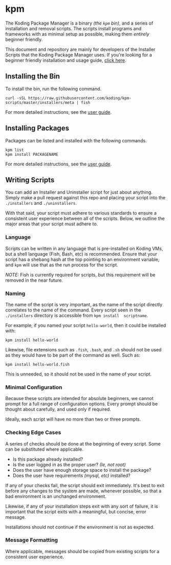 
# kpm

The Koding Package Manager is a binary *(the `kpm` bin)*, and a 
series of installation and removal scripts. The scripts install programs 
and frameworks with as minimal setup as possible, making them *entirely* 
beginner friendly.

This document and repository are mainly for developers of the Installer 
Scripts that the Koding Package Manager uses. If you're looking for a 
beginner friendly installation and usage guide, [click here][user guide].

## Installing the Bin

To install the bin, run the following command.

```text
curl -sSL https://raw.githubusercontent.com/koding/kpm-scripts/master/installers/meta | fish
```

For more detailed instructions, see the [user guide][user guide].

## Installing Packages

Packages can be listed and installed with the following commands.

```text
kpm list
kpm install PACKAGENAME
```

For more detailed instructions, see the [user guide][user guide].

## Writing Scripts

You can add an Installer and Uninstaller script for just about anything.  
Simply make a pull request against this repo and placing your script into 
the `./installers` and `./uninstallers`.

With that said, your script must adhere to various standards to ensure a 
consistent user experience between all of the scripts. Below, we outline 
the major areas that your script must adhere to.

### Language

Scripts can be written in any language that is pre-installed on Koding 
VMs, but a shell language (Fish, Bash, etc) is recommended.  Ensure that
your script has a shebang hash at the top pointing to an environment 
variable, and `kpm` will use that as the run process for the 
script.

*NOTE:* Fish is currently required for scripts, but this requirement will 
be removed in the near future.

### Naming

The name of the script is very important, as the name of the script 
directly correlates to the name of the command. Every script seen in the 
`./installers` directory is accessible from `kpm install 
scriptname`.

For example, if you named your script `hello-world`, then it could be 
installed with:

```text
kpm install hello-world
```

Likewise, file extensions such as `.fish`, `.bash`, and `.sh` should not 
be used as they would have to be part of the command as well. Such as:

```text
kpm install hello-world.fish
```

This is unneeded, so it should not be used in the name of your script.

### Minimal Configuration

Because these scripts are intended for absolute beginners, we cannot 
prompt for a full range of configuration options. Every prompt should be 
thought about carefully, and used only if required.

Ideally, each script will have no more than two or three prompts.

### Checking Edge Cases

A series of checks should be done at the beginning of every script. Some 
can be substituted where applicable.

- Is this package already installed?
- Is the user logged in as the proper user? *(Ie, not root)*
- Does the user have enough storage space to install the package?
- Does the user have requirements *(mysql, etc)* installed?

If any of your checks fail, the script should exit immediately. It's best 
to exit before any changes to the system are made, whenever possible, so 
that a bad environment is an unchanged environment.

Likewise, if any of your installation steps exit with any sort of 
failure, it is important that the script exits with a meaningful, but 
concise, error message.

Installations should not continue if the environment is not as expected.

### Message Formatting

Where applicable, messages should be copied from existing scripts for a 
consistent user experience.




[user guide]: http://learn.koding.com
